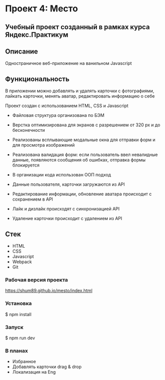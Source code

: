 # Проект 4: Место

## Учебный проект созданный в рамках курса Яндекс.Практикум

## Описание
Одностраничное веб-приложение на ванильном Javascript

## Функциональность

В приложении можно добавлять и удалять карточки с фотографиями, лайкать карточки, менять аватар, редактировать информацию о себе

Проект создан с использованием HTML, CSS и Javascript

* Файловая структура организована по БЭМ

* Верстка оптимизирована для экранов с разрешением от 320 px и до бесконечности

* Реализованы всплывающие модальные окна для отправки форм и для просмотра изображений

* Реализована валидация форм: если пользователь ввел невалидные данные, появляются сообщения об ошибках, отправка формы блокируется

* В организации кода использован ООП подход

* Данные пользователя, карточки загружаются из API

* Редактирование информации, обновление аватара происходит с сохранением в API

* Лайк и дизлайк происходят с синхронизацией API

* Удаление карточки происходит с удалением из API

## Стек
* HTML
* CSS
* Javascript
* Webpack
* Git

### Рабочая версия проекта
https://shum89.github.io/mesto/index.html

### Установка
$ npm install

### Запуск
$ npm run dev
### В планах
* Избранное
* Добавлять карточки drag & drop
* Локализация на Eng

